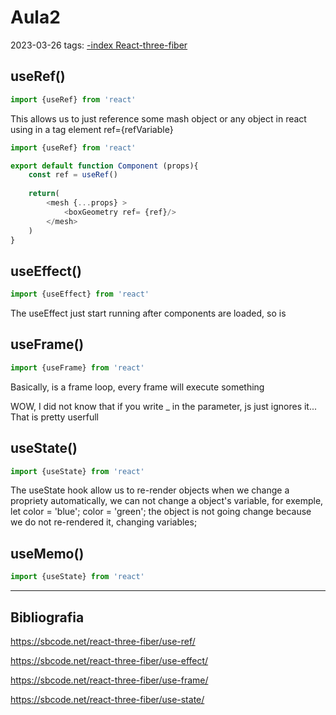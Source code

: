 # Aula2
2023-03-26
tags: [-index React-three-fiber](-index%20React-three-fiber.md)

## useRef()

~~~js 
import {useRef} from 'react'
~~~

This allows us to just reference some mash object or any object in react using in a tag element ref={refVariable}

~~~js
import {useRef} from 'react'

export default function Component (props){
	const ref = useRef()
	
	return(
		<mesh {...props} >
			<boxGeometry ref= {ref}/>
		</mesh>
	)
}
~~~

## useEffect()

~~~js 
import {useEffect} from 'react'
~~~

The useEffect just start running after components are loaded, so is 

## useFrame()

~~~js 
import {useFrame} from 'react'
~~~

Basically, is a frame loop, every frame will execute something

WOW, I did not know that if you write _ in the parameter, js just ignores it... That is pretty userfull

## useState()

~~~js 
import {useState} from 'react'
~~~

The useState hook allow us to re-render objects when we change a propriety automatically, we can not change a object's variable, for exemple, let color = 'blue'; color = 'green'; the object is not going change because we do not re-rendered it, changing variables;

## useMemo()

~~~js 
import {useState} from 'react'
~~~



-----------------------------------------------
## Bibliografia

https://sbcode.net/react-three-fiber/use-ref/

https://sbcode.net/react-three-fiber/use-effect/

https://sbcode.net/react-three-fiber/use-frame/

https://sbcode.net/react-three-fiber/use-state/
